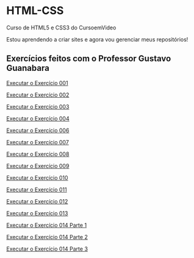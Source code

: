 # HTML-CSS
Curso de HTML5 e CSS3 do CursoemVideo

Estou aprendendo a criar sites e agora vou gerenciar meus repositórios!

## Exercícios feitos com o Professor Gustavo Guanabara

<a href="https://hudson-matias.github.io/HTML-CSS/Exercicios/HTML-Modulo-1/Ex001/" target="_blank">Executar o Exercício 001</a>

<a href="https://hudson-matias.github.io/HTML-CSS/Exercicios/HTML-Modulo-1/Ex002/" target="_blank">Executar o Exercício 002</a>

<a href="https://hudson-matias.github.io/HTML-CSS/Exercicios/HTML-Modulo-1/Ex003" target="_blank">Executar o Exercício 003</a>

<a href="https://hudson-matias.github.io/HTML-CSS/Exercicios/HTML-Modulo-1/Ex004" target="_blank">Executar o Exercício 004</a>

<a href="https://hudson-matias.github.io/HTML-CSS/Exercicios/HTML-Modulo-1/Ex006" target="_blank">Executar o Exercício 006</a>

<a href="https://hudson-matias.github.io/HTML-CSS/Exercicios/HTML-Modulo-1/Ex007" target="_blank">Executar o Exercício 007</a>

<a href="https://hudson-matias.github.io/HTML-CSS/Exercicios/HTML-Modulo-1/Ex008" target="_blank">Executar o Exercício 008</a>

<a href="https://hudson-matias.github.io/HTML-CSS/Exercicios/HTML-Modulo-1/Ex009" target="_blank">Executar o Exercício 009</a>

<a href="https://hudson-matias.github.io/HTML-CSS/Exercicios/HTML-Modulo-1/Ex010 - UL e OL" target="_blank">Executar o Exercício 010</a>

<a href="https://hudson-matias.github.io/HTML-CSS/Exercicios/HTML-Modulo-1/Ex011.1 - LinksPáginas" target="_blank">Executar o Exercício 011</a>

<a href="https://hudson-matias.github.io/HTML-CSS/Exercicios/HTML-Modulo-1/Ex012 - Imagens e Áudios" target="_blank">Executar o Exercício 012</a>

<a href="https://hudson-matias.github.io/HTML-CSS/Exercicios/HTML-Modulo-1/Ex013 - Vídeos" target="_blank">Executar o Exercício 013</a>

<a href="https://hudson-matias.github.io/HTML-CSS/Exercicios/HTML-Modulo-1/Ex014 - CSS" target="_blank">Executar o Exercício 014 Parte 1</a>

<a href="https://hudson-matias.github.io/HTML-CSS/Exercicios/HTML-Modulo-1/Ex014 - CSS - Parte - 2" target="_blank">Executar o Exercício 014 Parte 2</a>

<a href="https://hudson-matias.github.io/HTML-CSS/Exercicios/HTML-Modulo-1/Ex014 - CSS - Parte - 3" target="_blank">Executar o Exercício 014 Parte 3</a>